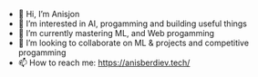 - 👋 Hi, I’m Anisjon
- 👀 I’m interested in AI, progamming and building useful things
- 🌱 I’m currently mastering ML, and Web progamming 
- 💞️ I’m looking to collaborate on ML & projects and competitive progamming 
- 📫 How to reach me:  https://anisberdiev.tech/

<!---
aianis/aianis is a ✨ special ✨ repository because its `README.md` (this file) appears on your GitHub profile.
You can click the Preview link to take a look at your changes.
--->
